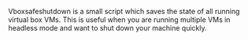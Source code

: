 Vboxsafeshutdown is a small script which saves the state of all running
virtual box VMs. This is useful when you are running multiple VMs 
in headless mode and want to shut down your machine quickly.
